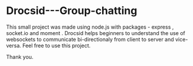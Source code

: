# Drocsid---Group-chatting

This small project was made using node.js with packages - express , socket.io and moment
. Drocsid helps beginners to understand the use of websockets to communicate bi-directionaly from client to server and vice-versa.
Feel free to use this project.

Thank you.
